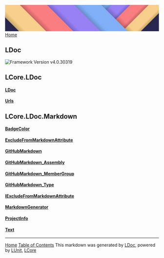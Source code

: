 ![](Content/LDoc-banner-small.png "")
[Home](../README.md)
## LDoc
![Framework Version v4.0.30319](http://b.repl.ca/v1/Framework-Version%20v4.0.30319-blue.png "")

LCore.LDoc
------
#### [LDoc](docs/LDoc.md)
#### [Urls](docs/Urls.md)
LCore.LDoc.Markdown
------
#### [BadgeColor](docs/BadgeColor.md)
#### [ExcludeFromMarkdownAttribute](docs/ExcludeFromMarkdownAttribute.md)
#### [GitHubMarkdown](docs/GitHubMarkdown.md)
#### [GitHubMarkdown_Assembly](docs/GitHubMarkdown_Assembly.md)
#### [GitHubMarkdown_MemberGroup](docs/GitHubMarkdown_MemberGroup.md)
#### [GitHubMarkdown_Type](docs/GitHubMarkdown_Type.md)
#### [IExcludeFromMarkdownAttribute](docs/IExcludeFromMarkdownAttribute.md)
#### [MarkdownGenerator](docs/MarkdownGenerator.md)
#### [ProjectInfo](docs/ProjectInfo.md)
#### [Text](docs/Text.md)


---
[Home](../README.md) [Table of Contents](../TableOfContents.md)
This markdown was generated by [LDoc](https://github.com/CodeSingularity/LDoc), powered by [LUnit](https://github.com/CodeSingularity/LUnit), [LCore](https://github.com/CodeSingularity/LCore)
